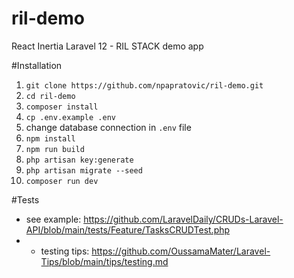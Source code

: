 # ril-demo
React Inertia Laravel 12 - RIL STACK demo app

#Installation

1) `git clone https://github.com/npapratovic/ril-demo.git`
2) `cd ril-demo`
3) `composer install`
4) `cp .env.example .env`
5) change database connection in `.env` file
6) `npm install`
7) `npm run build`
8) `php artisan key:generate`
9) `php artisan migrate --seed`
10) `composer run dev`

#Tests 

- see example: https://github.com/LaravelDaily/CRUDs-Laravel-API/blob/main/tests/Feature/TasksCRUDTest.php
- - testing tips: https://github.com/OussamaMater/Laravel-Tips/blob/main/tips/testing.md
